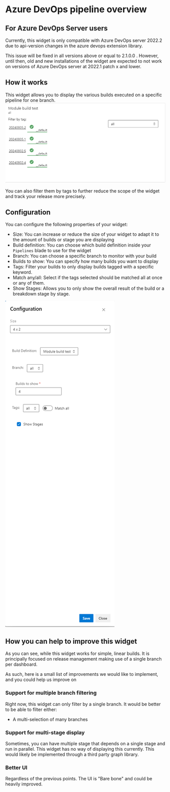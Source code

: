 # Azure DevOps pipeline overview

## For Azure DevOps Server users

Currently, this widget is only compatible with Azure DevOps server 2022.2 due to api-version changes in the azure devops extension library.

This issue will be fixed in all versions above or equal to 2.1.0.0 . However, until then, old and new installations of the widget are expected to not work on versions of Azure DevOps server at 2022.1 patch x and lower.

## How it works

This widget allows you to display the various builds executed on a specific pipeline for one branch.
![Image of the widget](img/widget.png)

You can also filter them by tags to further reduce the scope of the widget and track your release more precisely.

## Configuration

You can configure the following properties of your widget:
- Size: You can increase or reduce the size of your widget to adapt it to the amount of builds or stage you are displaying
- Build definition: You can choose which build definition inside your `Pipelines` blade to use for the widget
- Branch: You can choose a specific branch to monitor with your build
- Builds to show: You can specify how many builds you want to display
- Tags: Filter your builds to only display builds tagged with a specific keyword.
- Match any/all: Select if the tags selected should be matched all at once or any of them.
- Show Stages: Allows you to only show the overall result of the build or a breakdown stage by stage.

![Image of the configuration panel](img/configuration.png)

## How you can help to improve this widget

As you can see, while this widget works for simple, linear builds. It is principally focused on release management
making use of a single branch per dashboard.

As such, here is a small list of improvements we would like to implement, and you could help us improve on

### Support for multiple branch filtering

Right now, this widget can only filter by a single branch. It would be better to be able to filter either:
- A multi-selection of many branches

### Support for multi-stage display

Sometimes, you can have multiple stage that depends on a single stage and run in parallel. This widget has no way of
displaying this currently. This would likely be implemented through a third party graph library.

### Better UI

Regardless of the previous points. The UI is "Bare bone" and could be heavily improved.
